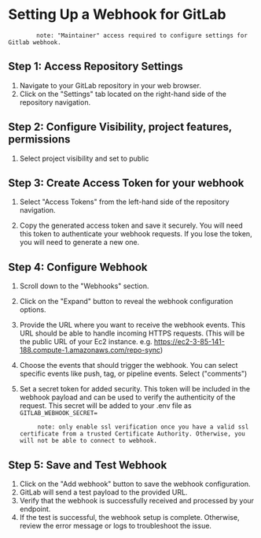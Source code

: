 
# Setting Up a Webhook for GitLab
            note: "Maintainer" access required to configure settings for Gitlab webhook.
## Step 1: Access Repository Settings

1. Navigate to your GitLab repository in your web browser.
2. Click on the "Settings" tab located on the right-hand side of the repository navigation.

## Step 2: Configure Visibility, project features, permissions
1. Select project visibility and set to public

## Step 3: Create Access Token for your webhook
1. Select "Access Tokens" from the left-hand side of the repository navigation.

2. Copy the generated access token and save it securely. You will need this token to authenticate your webhook requests. If you lose the token, you will need to generate a new one.

## Step 4: Configure Webhook
1. Scroll down to the "Webhooks" section.
2. Click on the "Expand" button to reveal the webhook configuration options.
3. Provide the URL where you want to receive the webhook events. This URL should be able to handle incoming HTTPS requests. (This will be the public URL of your Ec2 instance. e.g. https://ec2-3-85-141-188.compute-1.amazonaws.com/repo-sync) 
4. Choose the events that should trigger the webhook. You can select specific events like push, tag, or pipeline events. Select ("comments")
5. Set a secret token for added security. This token will be included in the webhook payload and can be used to verify the authenticity of the request. This secret will be added to your .env file as `GITLAB_WEBHOOK_SECRET=`

            note: only enable ssl verification once you have a valid ssl certificate from a trusted Certificate Authority. Otherwise, you will not be able to connect to webhook.

## Step 5: Save and Test Webhook

1. Click on the "Add webhook" button to save the webhook configuration.
2. GitLab will send a test payload to the provided URL.
3. Verify that the webhook is successfully received and processed by your endpoint.
4. If the test is successful, the webhook setup is complete. Otherwise, review the error message or logs to troubleshoot the issue.

